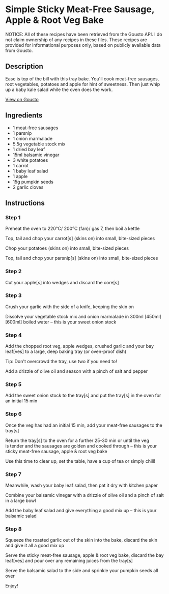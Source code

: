 # Simple Sticky Meat-Free Sausage, Apple & Root Veg Bake

NOTICE: All of these recipes have been retrieved from the Gousto API. I do not claim ownership of any recipes in these files. These recipes are provided for informational purposes only, based on publicly available data from Gousto.

## Description

Ease is top of the bill with this tray bake. You'll cook meat-free sausages, root vegetables, potatoes and apple for hint of sweetness. Then just whip up a baby kale salad while the oven does the work. 

[View on Gousto](https://www.gousto.co.uk/recipes/cookbook/simple-sticky-meat-free-sausage-apple-root-veg-bake)

## Ingredients

- 1 meat-free sausages
- 1 parsnip
- 1 onion marmalade
- 5.5g vegetable stock mix
- 1 dried bay leaf
- 15ml balsamic vinegar
- 3 white potatoes
- 1 carrot
- 1 baby leaf salad
- 1 apple
- 15g pumpkin seeds
- 2 garlic cloves

## Instructions


### Step 1

Preheat the oven to 220°C/ 200°C (fan)/ gas 7, then boil a kettle

Top, tail and chop your carrot[s] (skins on) into small, bite-sized pieces

Chop your potatoes (skins on) into small, bite-sized pieces

Top, tail and chop your parsnip[s]<span class="text-danger"> </span>(skins on) into small, bite-sized pieces


### Step 2

Cut your apple[s] into wedges and discard the core[s]


### Step 3

Crush your garlic with the side of a knife, keeping the skin on

Dissolve your vegetable stock mix and onion marmalade in 300ml <span class="text-purple">[450ml]</span> <span class="text-danger">[600ml]</span> boiled water – this is your sweet onion stock


### Step 4

Add the chopped root veg, apple wedges, crushed garlic and your bay leaf[ves] to a large, deep baking tray (or oven-proof dish)

Tip: Don't overcrowd the tray, use two if you need to!

Add a drizzle of olive oil and season with a pinch of salt and pepper


### Step 5

Add the sweet onion stock to the tray[s]<span class="text-danger"> </span>and put the tray[s] in the oven for an initial 15 min


### Step 6

Once the veg has had an initial 15 min, add your meat-free sausages to the tray[s]

Return the tray[s]<span class="text-danger"> </span>to the oven for a further 25-30 min or until the veg is tender and the sausages are golden and cooked through – this is your sticky meat-free sausage, apple & root veg bake

Use this time to clear up, set the table, have a cup of tea or simply chill!


### Step 7

Meanwhile, wash your baby leaf salad, then pat it dry with kitchen paper

Combine your balsamic vinegar with a drizzle of olive oil and a pinch of salt in a large bowl

Add the baby leaf salad and give everything a good mix up – this is your balsamic salad

### Step 8

Squeeze the roasted garlic out of the skin into the bake, discard the skin and give it all a good mix up

Serve the sticky meat-free sausage, apple & root veg bake, discard the bay leaf[ves] and pour over any remaining juices from the tray[s]

Serve the balsamic salad to the side and sprinkle your pumpkin seeds all over

Enjoy!

